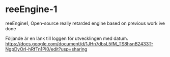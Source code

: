# reeEngine-1
 reeEngine1, Open-source really retarded engine based on previous work ive done
 
 Följande är en länk till loggen för utvecklingen med datum.
 https://docs.google.com/document/d/1JHn7dbsL5fM_TS8hsnB2433T-NgpDyOrI-hRfTn1PI0/edit?usp=sharing
